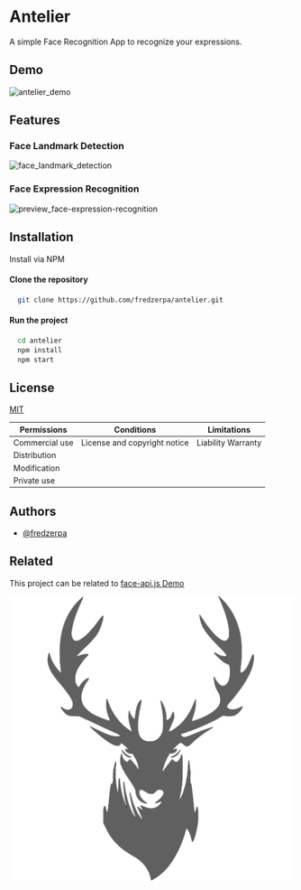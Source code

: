 
# Antelier

A simple Face Recognition App to recognize your expressions.



## Demo

![antelier_demo](https://media.giphy.com/media/8rP5KgFXTfNeEcSwXe/giphy.gif)


## Features

### Face Landmark Detection
![face_landmark_detection](https://user-images.githubusercontent.com/31125521/57297731-b1ccac80-70d0-11e9-9bd7-59d77f180322.jpg)

### Face Expression Recognition
![preview_face-expression-recognition](https://user-images.githubusercontent.com/31125521/50575270-f501d080-0dfb-11e9-9676-8f419efdade4.png)

## Installation

Install via NPM


#### Clone the repository
```bash
  git clone https://github.com/fredzerpa/antelier.git
```

#### Run the project
```bash
  cd antelier
  npm install
  npm start
```
    
## License

[MIT](https://choosealicense.com/licenses/mit/)

| Permissions         | Conditions | Limitations |
| ------------------- | ---------- | ----------- |
| Commercial use | License and copyright notice | Liability Warranty |
|  Distribution |
|  Modification |
|  Private use |

## Authors

- [@fredzerpa](https://www.github.com/fredzerpa)


## Related

This project can be related to [face-api.js Demo](https://github.com/justadudewhohacks/face-api.js)


![Logo](/public/logo512.png)

